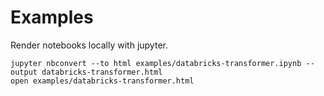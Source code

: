 # Examples

Render notebooks locally with jupyter.

```
jupyter nbconvert --to html examples/databricks-transformer.ipynb --output databricks-transformer.html
open examples/databricks-transformer.html 
```

